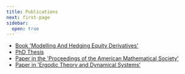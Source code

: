 ```yaml
---
title: Publications
next: first-page
sidebar:
  open: true
---
```


- [Book 'Modelling And Hedging Equity Derivatives'](book)
- [PhD Thesis](phd-thesis)
- [Paper in the 'Proceedings of the American Mathematical Society'](nevanlinna)
- [Paper in 'Ergodic Theory and Dynamical Systems'](foliations)
